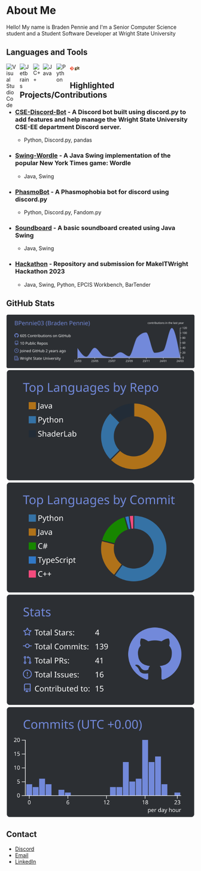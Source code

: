 # About Me
Hello! My name is Braden Pennie and I'm a Senior Computer Science student and a Student Software Developer at Wright State University

## Languages and Tools
<img align="left" alt="Visual Studio Code" width="26px" src="https://cdn.jsdelivr.net/gh/devicons/devicon/icons/vscode/vscode-original.svg" style="padding-right:10px;" />
<img align="left" alt="Jetbrains" width="26px" src="https://cdn.jsdelivr.net/gh/devicons/devicon/icons/jetbrains/jetbrains-original.svg" style="padding-right:10px;" />
<img align="left" alt="C++" width="26px" src="https://upload.wikimedia.org/wikipedia/commons/thumb/1/18/ISO_C%2B%2B_Logo.svg/306px-ISO_C%2B%2B_Logo.svg.png" />
<img align="left" alt="Java" width="26px" src="https://cdn.jsdelivr.net/gh/devicons/devicon/icons/java/java-original.svg" style="padding-right:10px;" />
<img align="left" alt="Python" width="26px" src="https://cdn.jsdelivr.net/gh/devicons/devicon/icons/python/python-original.svg" style="padding-right:10px;" />
<img align="left" alt="Git" width="26px" src="https://raw.githubusercontent.com/github/explore/80688e429a7d4ef2fca1e82350fe8e3517d3494d/topics/git/git.png" />
<br />

## Highlighted Projects/Contributions
* ### [CSE-Discord-Bot](https://github.com/wrightedu/CSE-Discord-Bot) - A Discord bot built using discord.py to add features and help manage the Wright State University CSE-EE department Discord server.
  * Python, Discord.py, pandas
* ### [Swing-Wordle](https://github.com/BPennie03/Swing-Wordle) - A Java Swing implementation of the popular New York Times game: Wordle
  * Java, Swing
* ### [PhasmoBot](https://github.com/BPennie03/PhasmoBot) - A Phasmophobia bot for discord using discord.py
  * Python, Discord.py, Fandom.py
* ### [Soundboard](https://github.com/BPennie03/SoundBoard) - A basic soundboard created using Java Swing
  * Java, Swing
* ### [Hackathon](https://github.com/BPennie03/MakeItWrightHackathon2023) - Repository and submission for MakeITWright Hackathon 2023
  * Java, Swing, Python, EPCIS Workbench, BarTender
 
## GitHub Stats
[![](https://raw.githubusercontent.com/BPennie03/BPennie03/master/profile-summary-card-output/discord_old_blurple/0-profile-details.svg)](https://github.com/vn7n24fzkq/github-profile-summary-cards)
[![](https://raw.githubusercontent.com/BPennie03/BPennie03/master/profile-summary-card-output/discord_old_blurple/1-repos-per-language.svg)](https://github.com/vn7n24fzkq/github-profile-summary-cards) [![](https://raw.githubusercontent.com/BPennie03/BPennie03/master/profile-summary-card-output/discord_old_blurple/2-most-commit-language.svg)](https://github.com/vn7n24fzkq/github-profile-summary-cards)
[![](https://raw.githubusercontent.com/BPennie03/BPennie03/master/profile-summary-card-output/discord_old_blurple/3-stats.svg)](https://github.com/vn7n24fzkq/github-profile-summary-cards) [![](https://raw.githubusercontent.com/BPennie03/BPennie03/master/profile-summary-card-output/discord_old_blurple/4-productive-time.svg)](https://github.com/vn7n24fzkq/github-profile-summary-cards)

## Contact
* [Discord](https://discordapp.com/users/314885041685790721)
* [Email](mailto:bradenpennie21@gmail.com)
* [LinkedIn](https://www.linkedin.com/in/braden-pennie-015031262/)
